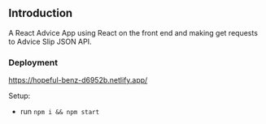 ## Introduction

A React Advice App using React on the front end and making get requests to Advice Slip JSON API.

### Deployment

https://hopeful-benz-d6952b.netlify.app/

Setup:
- run ```npm i && npm start```
